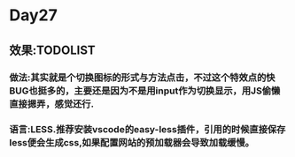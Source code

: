 # Day27

## 效果:TODOLIST

### 做法:其实就是个切换图标的形式与方法点击，不过这个特效点的快BUG也挺多的，主要还是因为不是用input作为切换显示，用JS偷懒直接摁弄，感觉还行.
### 语言:LESS.推荐安装vscode的easy-less插件，引用的时候直接保存less便会生成css,如果配置网站的预加载器会导致加载缓慢。